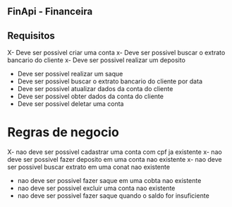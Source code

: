 ## FinApi - Financeira


## Requisitos
X- Deve ser possivel criar uma conta
x- Deve ser possivel buscar o extrato bancario do cliente
x- Deve ser possivel realizar um deposito
- Deve ser possivel realizar um saque
- Deve ser possivel buscar o extrato bancario do cliente por data
- Deve ser possivel atualizar dados da conta do cliente
- Deve ser possivel obter dados da conta do cliente
- Deve ser possivel  deletar uma conta


# Regras de negocio
X- nao deve ser possivel cadastrar uma conta com cpf ja existente
x- nao deve ser possivel fazer deposito em uma conta nao existente
x- nao deve ser possivel buscar extrato em uma conat nao existente
- nao deve ser possivel fazer saque em uma cobta nao existente 
- nao deve ser possivel excluir uma conta nao existente
- nao deve ser possivel fazer saque quando o saldo for insuficiente
